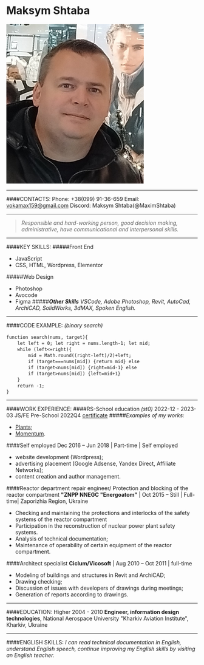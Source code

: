 # Maksym Shtaba 
![Avatar](photo.jpg "My Photo")
___
####CONTACTS:
Phone: +38(099) 91-36-659
Email: vokamax159@gmail.com
Discord: Maksym Shtaba(@MaximShtaba)
___
>*Responsible and hard-working person, good decision making, administrative, have communicational and interpersonal skills.*
___
####KEY SKILLS:
#####Front End
- JavaScript
- CSS, HTML, Wordpress, Elementor 

#####Web Design
- Photoshop
- Avocode
- Figma
#####***Other Skills***
*VSCode, Adobe Photoshop, Revit,  AutoCad, ArchiCAD, SolidWorks, 3dMAX, Spoken English.*
___
####CODE EXAMPLE: *(binary search)*
```
function search(nums, target){
	let left = 0; let right = nums.length-1; let mid;
	while (left<=right){
		mid = Math.round((right-left)/2)+left;
		if (target===nums[mid]) {return mid} else
		if (target<nums[mid]) {right=mid-1} else
		if (target>nums[mid]) {left=mid+1}
	}
	return -1;
}

```
___
####WORK EXPERIENCE:
####RS-School education *(st0)*
2022-12 - 2023-03
JS/FE Pre-School 2022Q4 [certificate](https://app.rs.school/certificate/4fko2v4f "Link certificate")
#####*Examples of my works:*
- [Plants](https://rolling-scopes-school.github.io/maximshtaba-JSFEPRESCHOOL2022Q4/plants/ "Plants");
- [Momentum](https://rolling-scopes-school.github.io/maximshtaba-JSFEPRESCHOOL2022Q4/momentum/#en "Momentum").

####Self employed
Dec 2016 – Jun 2018 | Part-time | Self employed
- website development (Wordpress);
- advertising placement (Google Adsense, Yandex Direct, Affiliate Networks);
- content creation and author management.

####Reactor department repair engineer/ Protection and blocking of the reactor       compartment
**"ZNPP NNEGC "Energoatom"** |  Oct 2015 – Still | Full-time| Zaporizhia Region, Ukraine
- Checking and maintaining the protections and interlocks of the safety systems of the reactor compartment
- Participation in the reconstruction of nuclear power plant safety systems.
- Analysis of technical documentation; 
- Maintenance of operability of certain equipment of the reactor compartment.

####Architect specialist 
**Ciclum/Vicosoft** |  Aug 2010 – Oct 2011 | full-time 
- Modeling of buildings and structures in Revit and ArchiCAD; 
- Drawing checking; 
- Discussion of issues with developers of drawings during meetings; 
- Generation of reports according to drawings.
____
####EDUCATION:
Higher 2004 - 2010
**Engineer, information design technologies**, National Aerospace University "Kharkiv Aviation Institute", Kharkiv, Ukraine
____
####ENGLISH SKILLS:
*I can read technical documentation in English, understand English speech, continue improving my  English skills by visiting an English teacher.*

